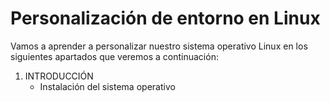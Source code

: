 # Personalización de entorno en Linux

Vamos a aprender a personalizar nuestro sistema operativo Linux en los siguientes apartados que veremos a continuación:

1. INTRODUCCIÓN
   - Instalación del sistema operativo
